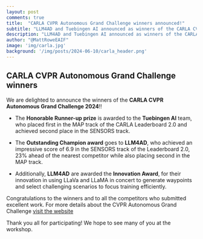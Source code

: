 ```yaml
---
layout: post
comments: true
title:  "CARLA CVPR Autonomous Grand Challenge winners announced!"
subtitle: "LLM4AD and Tuebingen AI announced as winners of the CARLA CVPR Challenge"
description: "LLM4AD and Tuebingen AI announced as winners of the CARLA CVPR Challenge"
author: "@MattRoweEAIF"
image: 'img/carla.jpg'
background: '/img/posts/2024-06-10/carla_header.png'
---
```


## CARLA CVPR Autonomous Grand Challenge winners

We are delighted to announce the winners of the **CARLA CVPR Autonomous Grand Challenge 2024**!!

- The **Honorable Runner-up prize** is awarded to the **Tuebingen AI** team, who placed first in the MAP track of the CARLA Leaderboard 2.0 and achieved second place in the SENSORS track.
 
- The **Outstanding Champion award** goes to **LLM4AD**, who achieved an impressive score of 6.9 in the SENSORS track of the Leaderboard 2.0, 23% ahead of the nearest competitor while also placing second in the MAP track.
 
- Additionally, **LLM4AD** are awarded the **Innovation Award**, for their innovation in using LLaVa and LLaMA in concert to generate waypoints and select challenging scenarios to focus training efficiently.

Congratulations to the winners and to all the competitors who submitted excellent work. For more details about the CVPR Autonomous Grand Challenge [visit the website](https://opendrivelab.com/challenge2024/#carla)

Thank you all for participating! We hope to see many of you at the workshop. 